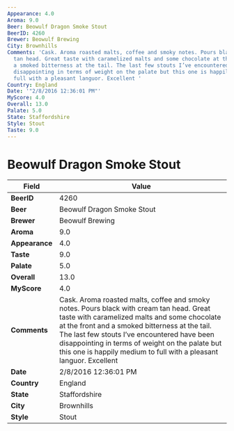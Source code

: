 ```yaml
---
Appearance: 4.0
Aroma: 9.0
Beer: Beowulf Dragon Smoke Stout
BeerID: 4260
Brewer: Beowulf Brewing
City: Brownhills
Comments: 'Cask. Aroma roasted malts, coffee and smoky notes. Pours black with cream
  tan head. Great taste with caramelized malts and some chocolate at the front and
  a smoked bitterness at the tail. The last few stouts I’ve encountered have been
  disappointing in terms of weight on the palate but this one is happily medium to
  full with a pleasant languor. Excellent '
Country: England
Date: '"2/8/2016 12:36:01 PM"'
MyScore: 4.0
Overall: 13.0
Palate: 5.0
State: Staffordshire
Style: Stout
Taste: 9.0
---
```


# Beowulf Dragon Smoke Stout

| Field         | Value |
|---------------|-------|
| **BeerID** | 4260 |
| **Beer** | Beowulf Dragon Smoke Stout |
| **Brewer** | Beowulf Brewing |
| **Aroma** | 9.0 |
| **Appearance** | 4.0 |
| **Taste** | 9.0 |
| **Palate** | 5.0 |
| **Overall** | 13.0 |
| **MyScore** | 4.0 |
| **Comments** | Cask. Aroma roasted malts, coffee and smoky notes. Pours black with cream tan head. Great taste with caramelized malts and some chocolate at the front and a smoked bitterness at the tail. The last few stouts I’ve encountered have been disappointing in terms of weight on the palate but this one is happily medium to full with a pleasant languor. Excellent  |
| **Date** | 2/8/2016 12:36:01 PM |
| **Country** | England |
| **State** | Staffordshire |
| **City** | Brownhills |
| **Style** | Stout |
